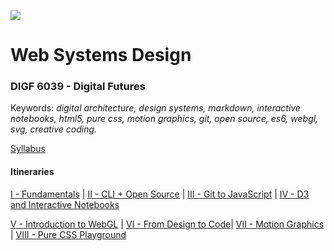 ![][image-1]

# Web Systems Design
### DIGF 6039 - Digital Futures

Keywords: *digital architecture, design systems, markdown, interactive notebooks, html5, pure css, motion graphics, git, open source, es6, webgl, svg, creative coding.*

[Syllabus][1]

#### Itineraries

[I - Fundamentals][2] | [II - CLI + Open Source][3] | [III - Git to JavaScript][4] | [IV - D3 and Interactive Notebooks][5]

[V - Introduction to WebGL][6] | [VI - From Design to Code][7]| [VII - Motion Graphics][8] | [VIII - Pure CSS Playground][9] 











[1]:	https://ocadu-web.github.io/syllabus.pdf
[2]:	https://ocadu-web.github.io/itineraries/I-Fundamentals
[3]:	https://ocadu-web.github.io/itineraries/II-CLI-Open-Source
[4]:	https://ocadu-web.github.io/itineraries/III-Git-to-Javascript
[5]:	https://ocadu-web.github.io/itineraries/IV-D3-Interactive-Notebooks
[6]:	https://ocadu-web.github.io/itineraries/V-Introduction-to-WebGL
[7]:	https://ocadu-web.github.io/itineraries/VI-From-Design-to-Code
[8]:	https://ocadu-web.github.io/itineraries/VII-Motion-Graphics
[9]:	https://ocadu-web.github.io/itineraries/VIII-Pure-CSS-Playground

[image-1]:	logo.png